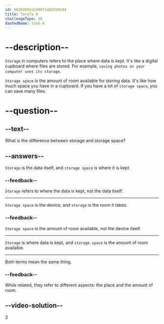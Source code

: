 ```yaml
---
id: 66262b91a2380f2a02d20e94
title: Tarefa 8
challengeType: 19
dashedName: task-8
---
```


# --description--

`Storage` in computers refers to the place where data is kept. It's like a digital cupboard where files are stored. For example, `saving photos on your computer uses its storage`.

`Storage space` is the amount of room available for storing data. It's like how much space you have in a cupboard. If you have a lot of `storage space`, you can save many files.

# --question--

## --text--

What is the difference between storage and storage space?

## --answers--

`Storage` is the data itself, and `storage space` is where it is kept.

### --feedback--

`Storage` refers to where the data is kept, not the data itself.

---

`Storage space` is the device, and `storage` is the room it takes.

### --feedback--

`Storage space` is the amount of room available, not the device itself.

---

`Storage` is where data is kept, and `storage space` is the amount of room available.

---

Both terms mean the same thing.

### --feedback--

While related, they refer to different aspects: the place and the amount of room.

## --video-solution--

3
